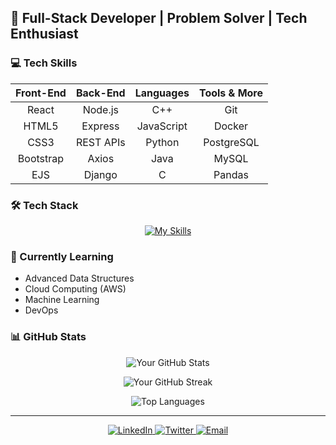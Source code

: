 ## 🚀 Full-Stack Developer | Problem Solver | Tech Enthusiast

### 💻 Tech Skills

| Front-End | Back-End | Languages | Tools & More |
|:---------:|:--------:|:---------:|:------------:|
| React     | Node.js  | C++       | Git          |
| HTML5     | Express  | JavaScript| Docker       |
| CSS3      | REST APIs| Python    | PostgreSQL   |
| Bootstrap | Axios    | Java      | MySQL        |
| EJS       | Django   | C         | Pandas       |

### 🛠️ Tech Stack

<div align="center">

  [![My Skills](https://skillicons.dev/icons?i=cpp,js,python,java,django,react,html,css,bootstrap,nodejs,express,postgres,mysql,git,docker,cloudflare,git,jquery,jest,linux,postman&theme=dark&perline=11)](https://skillicons.dev)

</div>

### 🧠 Currently Learning
- Advanced Data Structures
- Cloud Computing (AWS)
- Machine Learning
- DevOps

### 📊 GitHub Stats
<p align="center">
  <img src="https://github-readme-stats.vercel.app/api?username=ManishaBose&show_icons=true&theme=radical" alt="Your GitHub Stats" />
</p>

<p align="center">
  <img src="https://github-readme-streak-stats.herokuapp.com/?user=ManishaBose&theme=radical" alt="Your GitHub Streak" />
</p>

<p align="center">
  <img src="https://github-readme-stats.vercel.app/api/top-langs/?username=ManishaBose&layout=compact&theme=radical" alt="Top Languages" />
</p>

---

<p align="center">
  <a href="https://linkedin.com/in/ManishaBose">
    <img src="https://img.shields.io/badge/-LinkedIn-blue?style=flat-square&logo=Linkedin&logoColor=white" alt="LinkedIn">
  </a>
  <a href="https://x.com/manisha_bose_">
    <img src="https://img.shields.io/badge/-Twitter-1DA1F2?style=flat-square&logo=twitter&logoColor=white" alt="Twitter">
  </a>
  <a href="mailto:manishabose149@gmail.com">
    <img src="https://img.shields.io/badge/-Email-red?style=flat-square&logo=gmail&logoColor=white" alt="Email">
  </a>
</p>

